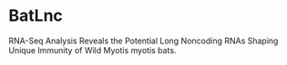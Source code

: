 # BatLnc
RNA-Seq Analysis Reveals the Potential Long Noncoding RNAs Shaping Unique Immunity of Wild Myotis myotis bats.
